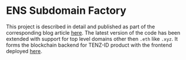 # ENS Subdomain Factory

This project is described in detail and published as part of the corresponding blog article [here](https://www.toptal.com/ethereum/ethereum-name-service-dapp-tutorial#distinguish-only-choice-engineers).
The latest version of the code has been extended with support for top level domains other then `.eth` like `.xyz`.
It forms the blockchain backend for TENZ-ID product with the frontend deployed [here](https://tenzorum.org/tenz_id).
